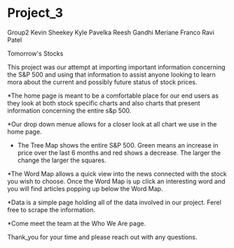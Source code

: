 # Project_3

Group2
Kevin Sheekey
Kyle Pavelka
Reesh Gandhi
Meriane Franco
Ravi Patel

Tomorrow's Stocks

  This project was our attempt at importing important information concerning the S&P 500 and using that information to assist anyone looking to learn mora about the 
current and possibly future status of stock prices.

*The home page is meant to be a comfortable place for our end users as they look at both stock specific charts and also charts that present information concerning the entire s&p 500.

*Our drop down menue allows for a closer look at all chart we use in the home page.

* The Tree Map shows the entire S&P 500. Green means an increase in price over the last 6 months and red shows a decrease. The larger the change the larger the squares. 

*The Word Map allows a quick view into the news connected with the stock you wish to choose. Once the Word Map is up click an interesting word and you will find articles popping up below the Word Map. 

*Data is a simple page holding all of the data involved in our project. Ferel free to scrape the information.

*Come meet the team at the Who We Are page.

Thank_you for your time and please reach out with any questions. 
